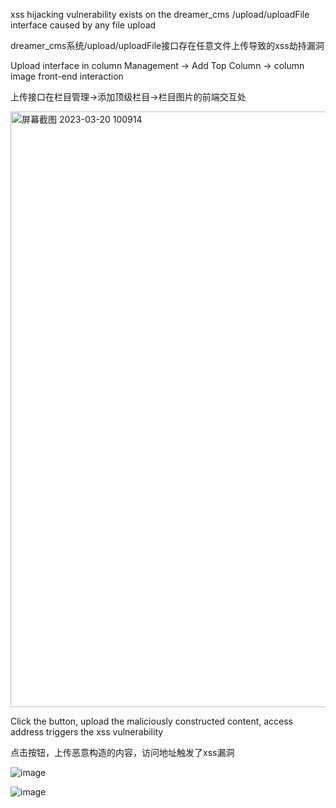 xss hijacking vulnerability exists on the dreamer_cms /upload/uploadFile interface caused by any file upload

dreamer_cms系统/upload/uploadFile接口存在任意文件上传导致的xss劫持漏洞

Upload interface in column Management -> Add Top Column -> column image front-end interaction

上传接口在栏目管理->添加顶级栏目->栏目图片的前端交互处

<img width="953" alt="屏幕截图 2023-03-20 100914" src="https://user-images.githubusercontent.com/64942080/226230745-3386be20-ef46-46b3-9d29-33198903111c.png">

Click the button, upload the maliciously constructed content, access address triggers the xss vulnerability

点击按钮，上传恶意构造的内容，访问地址触发了xss漏洞

![image](https://user-images.githubusercontent.com/64942080/226231107-4874aecd-9b00-4a67-a3f2-34830b8f91a0.png)

![image](https://user-images.githubusercontent.com/64942080/226231516-41b4ab51-6539-4d1b-9d23-367442a86d5f.png)


